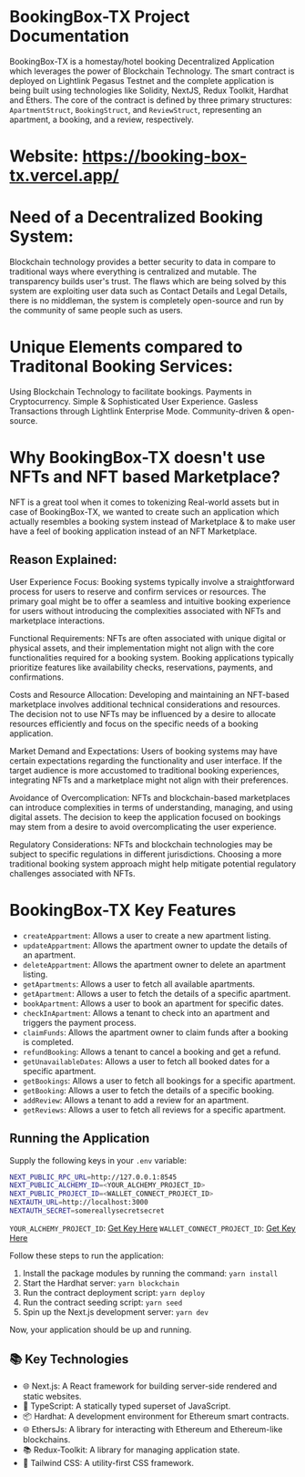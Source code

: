 # BookingBox-TX Project Documentation

BookingBox-TX is a homestay/hotel booking Decentralized Application which leverages the power of Blockchain Technology. The smart contract is deployed on Lightlink Pegasus Testnet and the complete application is being built using technologies like Solidity, NextJS, Redux Toolkit, Hardhat and Ethers.
The core of the contract is defined by three primary structures: `ApartmentStruct`, `BookingStruct`, and `ReviewStruct`, representing an apartment, a booking, and a review, respectively.

# Website: https://booking-box-tx.vercel.app/

# Need of a Decentralized Booking System:
Blockchain technology provides a better security to data in compare to traditional ways where everything is centralized and mutable. The transparency builds user's trust. The flaws which are being solved by this system are exploiting user data such as Contact Details and Legal Details, there is no middleman, the system is completely open-source and run by the community of same people such as users.

# Unique Elements compared to Traditonal Booking Services:
Using Blockchain Technology to facilitate bookings.
Payments in Cryptocurrency.
Simple & Sophisticated User Experience.
Gasless Transactions through Lightlink Enterprise Mode.
Community-driven & open-source.

# Why BookingBox-TX doesn't use NFTs and NFT based Marketplace?
NFT is a great tool when it comes to tokenizing Real-world assets but in case of BookingBox-TX, we wanted to create such an application which actually resembles a booking system instead of Marketplace & to make user have a feel of booking application instead of an NFT Marketplace.

## Reason Explained:
User Experience Focus:
Booking systems typically involve a straightforward process for users to reserve and confirm services or resources. The primary goal might be to offer a seamless and intuitive booking experience for users without introducing the complexities associated with NFTs and marketplace interactions.

Functional Requirements:
NFTs are often associated with unique digital or physical assets, and their implementation might not align with the core functionalities required for a booking system. Booking applications typically prioritize features like availability checks, reservations, payments, and confirmations.

Costs and Resource Allocation:
Developing and maintaining an NFT-based marketplace involves additional technical considerations and resources. The decision not to use NFTs may be influenced by a desire to allocate resources efficiently and focus on the specific needs of a booking application.

Market Demand and Expectations:
Users of booking systems may have certain expectations regarding the functionality and user interface. If the target audience is more accustomed to traditional booking experiences, integrating NFTs and a marketplace might not align with their preferences.

Avoidance of Overcomplication:
NFTs and blockchain-based marketplaces can introduce complexities in terms of understanding, managing, and using digital assets. The decision to keep the application focused on bookings may stem from a desire to avoid overcomplicating the user experience.

Regulatory Considerations:
NFTs and blockchain technologies may be subject to specific regulations in different jurisdictions. Choosing a more traditional booking system approach might help mitigate potential regulatory challenges associated with NFTs.

# BookingBox-TX Key Features

- `createAppartment`: Allows a user to create a new apartment listing.
- `updateAppartment`: Allows the apartment owner to update the details of an apartment.
- `deleteAppartment`: Allows the apartment owner to delete an apartment listing.
- `getApartments`: Allows a user to fetch all available apartments.
- `getApartment`: Allows a user to fetch the details of a specific apartment.
- `bookApartment`: Allows a user to book an apartment for specific dates.
- `checkInApartment`: Allows a tenant to check into an apartment and triggers the payment process.
- `claimFunds`: Allows the apartment owner to claim funds after a booking is completed.
- `refundBooking`: Allows a tenant to cancel a booking and get a refund.
- `getUnavailableDates`: Allows a user to fetch all booked dates for a specific apartment.
- `getBookings`: Allows a user to fetch all bookings for a specific apartment.
- `getBooking`: Allows a user to fetch the details of a specific booking.
- `addReview`: Allows a tenant to add a review for an apartment.
- `getReviews`: Allows a user to fetch all reviews for a specific apartment.

## Running the Application

Supply the following keys in your `.env` variable:

```sh
NEXT_PUBLIC_RPC_URL=http://127.0.0.1:8545
NEXT_PUBLIC_ALCHEMY_ID=<YOUR_ALCHEMY_PROJECT_ID>
NEXT_PUBLIC_PROJECT_ID=<WALLET_CONNECT_PROJECT_ID>
NEXTAUTH_URL=http://localhost:3000
NEXTAUTH_SECRET=somereallysecretsecret
```

`YOUR_ALCHEMY_PROJECT_ID`: [Get Key Here](https://dashboard.alchemy.com/)
`WALLET_CONNECT_PROJECT_ID`: [Get Key Here](https://cloud.walletconnect.com/sign-in)

Follow these steps to run the application:

1. Install the package modules by running the command: `yarn install`
2. Start the Hardhat server: `yarn blockchain`
3. Run the contract deployment script: `yarn deploy`
4. Run the contract seeding script: `yarn seed`
5. Spin up the Next.js development server: `yarn dev`

Now, your application should be up and running.

## 📚 Key Technologies

- 🌐 Next.js: A React framework for building server-side rendered and static websites.
- 📘 TypeScript: A statically typed superset of JavaScript.
- 📦 Hardhat: A development environment for Ethereum smart contracts.
- 🌐 EthersJs: A library for interacting with Ethereum and Ethereum-like blockchains.
- 📚 Redux-Toolkit: A library for managing application state.
- 🎨 Tailwind CSS: A utility-first CSS framework.



